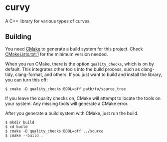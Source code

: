 # curvy

A C++ library for various types of curves.

## Building

You need [CMake](https://cmake.org/) to generate a build system for this
project. Check [CMakeLists.txt:1](https://github.com/brobeson/curvy/blob/11c29180d4209a6a7e594d6151adbd3c4512c203/CMakeLists.txt#L1)
for the minimum version needed.

When you run CMake, there is the option `quality_checks`, which is on by
default. This integrates other tools into the build process, such as clang-tidy,
clang-format, and others. If you just want to build and install the library, you
can turn this off:

```
$ cmake -D quality_checks:BOOL=off path/to/source_tree
```

If you leave the quality checks on, CMake will attempt to locate the tools on
your system. Any missing tools will generate a CMake error.

After you generate a build system with CMake, just run the build.

```
$ mkdir build
$ cd build
$ cmake -D quality_checks:BOOL=off ../source
$ cmake --build .
```

